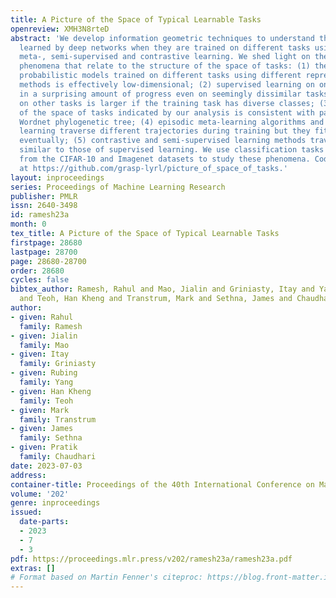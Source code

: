 ```yaml
---
title: A Picture of the Space of Typical Learnable Tasks
openreview: XMH3N8rteD
abstract: 'We develop information geometric techniques to understand the representations
  learned by deep networks when they are trained on different tasks using supervised,
  meta-, semi-supervised and contrastive learning. We shed light on the following
  phenomena that relate to the structure of the space of tasks: (1) the manifold of
  probabilistic models trained on different tasks using different representation learning
  methods is effectively low-dimensional; (2) supervised learning on one task results
  in a surprising amount of progress even on seemingly dissimilar tasks; progress
  on other tasks is larger if the training task has diverse classes; (3) the structure
  of the space of tasks indicated by our analysis is consistent with parts of the
  Wordnet phylogenetic tree; (4) episodic meta-learning algorithms and supervised
  learning traverse different trajectories during training but they fit similar models
  eventually; (5) contrastive and semi-supervised learning methods traverse trajectories
  similar to those of supervised learning. We use classification tasks constructed
  from the CIFAR-10 and Imagenet datasets to study these phenomena. Code is available
  at https://github.com/grasp-lyrl/picture_of_space_of_tasks.'
layout: inproceedings
series: Proceedings of Machine Learning Research
publisher: PMLR
issn: 2640-3498
id: ramesh23a
month: 0
tex_title: A Picture of the Space of Typical Learnable Tasks
firstpage: 28680
lastpage: 28700
page: 28680-28700
order: 28680
cycles: false
bibtex_author: Ramesh, Rahul and Mao, Jialin and Griniasty, Itay and Yang, Rubing
  and Teoh, Han Kheng and Transtrum, Mark and Sethna, James and Chaudhari, Pratik
author:
- given: Rahul
  family: Ramesh
- given: Jialin
  family: Mao
- given: Itay
  family: Griniasty
- given: Rubing
  family: Yang
- given: Han Kheng
  family: Teoh
- given: Mark
  family: Transtrum
- given: James
  family: Sethna
- given: Pratik
  family: Chaudhari
date: 2023-07-03
address: 
container-title: Proceedings of the 40th International Conference on Machine Learning
volume: '202'
genre: inproceedings
issued:
  date-parts:
  - 2023
  - 7
  - 3
pdf: https://proceedings.mlr.press/v202/ramesh23a/ramesh23a.pdf
extras: []
# Format based on Martin Fenner's citeproc: https://blog.front-matter.io/posts/citeproc-yaml-for-bibliographies/
---
```

